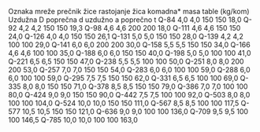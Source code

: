 Oznaka mreže 	prеčnik žice 	rastojanje žica 	komadna* masa table (kg/kom)
Uzdužna D 	poprečna d 	uzdužno a 	poprečno t
Q-84 	4,0 	4,0 	150 	150 	18,0
Q-92 	4,2 	4,2 	150 	150 	19,3
Q-98 	4,6 	4,6 	200 	200 	18,0
Q-111 	4,6 	4,6 	150 	150 	24,0
Q-126 	4,0 	4,0 	150 	150 	26,1
Q-131 	5,0 	5,0 	150 	150 	28,0
Q-139 	4,2 	4,2 	100 	100 	29,0
Q-141 	6,0 	6,0 	200 	200 	30,0
Q-158 	5,5 	5,5 	150 	150 	34,0
Q-166 	4,6 	4,6 	100 	100 	35,0
Q-188 	6,0 	6,0 	150 	150 	40,0
Q-198 	5,0 	5,0 	100 	100 	41,0
Q-221 	6,5 	6,5 	150 	150 	47,0
Q-238 	5,5 	5,5 	100 	100 	50,0
Q-251 	8,0 	8,0 	200 	200 	53,0
Q-257 	7,0 	7,0 	150 	150 	54,0
Q-283 	6,0 	6,0 	100 	100 	59,0
Q-288 	6,0 	6,0 	100 	100 	59,0
Q-295 	7,5 	7,5 	150 	150 	62,0
Q-331 	6,5 	6,5 	100 	100 	69,0
Q-335 	8,0 	8,0 	150 	150 	71,0
Q-378 	8,5 	8,5 	150 	150 	79,0
Q-386 	7,0 	7,0 	100 	100 	80,0
Q-424 	9,0 	9,0 	150 	150 	90,0
Q-442 	7,5 	7,5 	100 	100 	92,0
Q-503 	8,0 	8,0 	100 	100 	104,0
Q-524 	10,0 	10,0 	150 	150 	111,0
Q-567 	8,5 	8,5 	100 	100 	117,5
Q-577 	10,5 	10,5 	150 	150 	121,0
Q-636 	9,0 	9,0 	100 	100 	136,0
Q-709 	9,5 	9,5 	100 	100 	146,5
Q-785 	10,0 	10,0 	100 	100 	163,0

